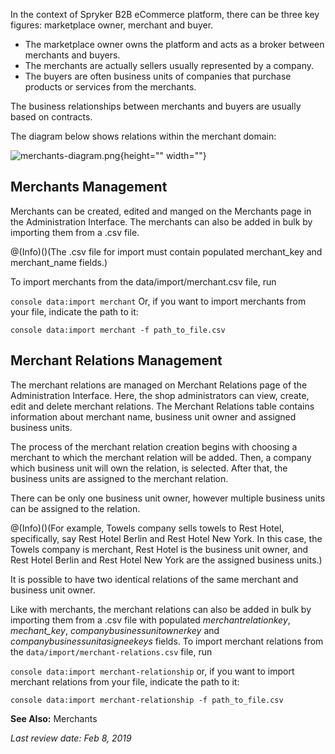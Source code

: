 In the context of Spryker B2B eCommerce platform, there can be three key figures: marketplace owner, merchant and buyer.

* The marketplace owner owns the platform and acts as a broker between merchants and buyers.
* The merchants are actually sellers usually represented by a company.
* The buyers are often business units of companies that purchase products or services from the merchants.

The business relationships between merchants and buyers are usually based on contracts.

The diagram below shows relations within the merchant domain:

![merchants-diagram.png](https://cdn.document360.io/9fafa0d5-d76f-40c5-8b02-ab9515d3e879/Images/Documentation/merchants-diagram.png){height="" width=""}

## Merchants Management
Merchants can be created, edited and manged on the Merchants page in the Administration Interface. The merchants can also be added in bulk by importing them from a .csv file.

@(Info)()(The .csv file for import must contain populated merchant_key and merchant_name fields.)

To import merchants from the data/import/merchant.csv file, run

`console data:import merchant`
Or, if you want to import merchants from your file, indicate the path to it:

`console data:import merchant -f path_to_file.csv`

## Merchant Relations Management
The merchant relations are managed on Merchant Relations page of the Administration Interface. Here, the shop administrators can view, create, edit and delete merchant relations. The Merchant Relations table contains information about merchant name, business unit owner and assigned business units.

The process of the merchant relation creation begins with choosing a merchant to which the merchant relation will be added. Then, a company which business unit will own the relation, is selected. After that, the business units are assigned to the merchant relation.

There can be only one business unit owner, however multiple business units can be assigned to the relation.

@(Info)()(For example, Towels company sells towels to Rest Hotel, specifically, say Rest Hotel Berlin and Rest Hotel New York. In this case, the Towels company is merchant, Rest Hotel is the business unit owner, and Rest Hotel Berlin and Rest Hotel New York are the assigned business units.)

It is possible to have two identical relations of the same merchant and business unit owner.

Like with merchants, the merchant relations can also be added in bulk by importing them from a .csv file with populated _merchantrelationkey_, _mechant_key_, _companybusinessunitownerkey_ and _companybusinessunitasigneekeys_ fields. To import merchant relations from the `data/import/merchant-relations.csv` file, run

`console data:import merchant-relationship`
or, if you want to import merchant relations from your file, indicate the path to it:

`console data:import merchant-relationship -f path_to_file.csv`

**See Also:**
Merchants

_Last review date: Feb 8, 2019_ <!-- by Anastasija Datsun -->

